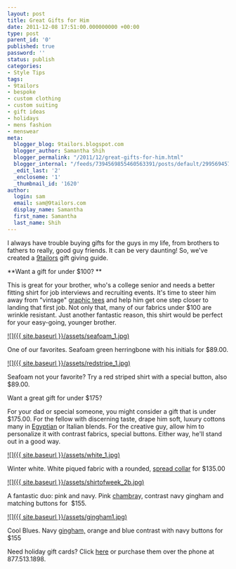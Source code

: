 ```yaml
---
layout: post
title: Great Gifts for Him
date: 2011-12-08 17:51:00.000000000 +00:00
type: post
parent_id: '0'
published: true
password: ''
status: publish
categories:
- Style Tips
tags:
- 9tailors
- bespoke
- custom clothing
- custom suiting
- gift ideas
- holidays
- mens fashion
- menswear
meta:
  blogger_blog: 9tailors.blogspot.com
  blogger_author: Samantha Shih
  blogger_permalink: "/2011/12/great-gifts-for-him.html"
  blogger_internal: "/feeds/7394569855460563391/posts/default/2995694570693112015"
  _edit_last: '2'
  _encloseme: '1'
  _thumbnail_id: '1620'
author:
  login: sam
  email: sam@9tailors.com
  display_name: Samantha
  first_name: Samantha
  last_name: Shih
---
```

I always have trouble buying gifts for the guys in my life, from brothers to fathers to really, good guy friends. It can be very daunting! So, we've created a [9tailors](http://9tailors.com/) gift giving guide.

**Want a gift for under $100? **

This is great for your brother, who's a college senior and needs a better fitting shirt for job interviews and recruiting events. It's time to steer him away from "vintage" [graphic tees](http://www.buyabercrombiefitch.org/bmz_cache/7/2011-new-abercrombie-and-fitch-men-graphic-tees-595.image.130x130.jpg) and help him get one step closer to landing that first job. Not only that, many of our fabrics under $100 are wrinkle resistant. Just another fantastic reason, this shirt would be perfect for your easy-going, younger brother.

[![]({{ site.baseurl }}/assets/seafoam_1.jpg)](http://4.bp.blogspot.com/-mifkm8XiIOw/Tt_h7ZTM7oI/AAAAAAAAKeU/TMDOAAJZNSQ/s1600/seafoam_1.jpg)

One of our favorites. Seafoam green herringbone with his initials for $89.00.

[![]({{ site.baseurl }}/assets/redstripe_1.jpg)](http://1.bp.blogspot.com/-fHPSYcTjXOE/Tt_h-GOAvPI/AAAAAAAAKec/AuitHpL9D78/s1600/redstripe_1.jpg)

Seafoam not your favorite? Try a red striped shirt with a special button, also $89.00.

Want a great gift for under $175?

For your dad or special someone, you might consider a gift that is under $175.00. For the fellow with discerning taste, drape him soft, luxury cottons many in [Egyptian](http://www.ehow.com/facts_5760791_definition-egyptian-cotton.html) or Italian blends. For the creative guy, allow him to personalize it with contrast fabrics, special buttons. Either way, he'll stand out in a good way.

[![]({{ site.baseurl }}/assets/white_1.jpg)](http://1.bp.blogspot.com/-ML041-QL108/TuD2Fz44KkI/AAAAAAAAKe4/IN9kQzA0cpo/s1600/white_1.jpg)

Winter white. White piqued fabric with a rounded, [spread collar](http://knol.google.com/k/wearing-a-spread-collar#) for $135.00

[![]({{ site.baseurl }}/assets/shirtofweek_2b.jpg)](http://1.bp.blogspot.com/-pi5-htu_dmw/TuDxo_ggwiI/AAAAAAAAKek/LSAh0obWuwk/s1600/shirtofweek_2b.jpg)

A fantastic duo: pink and navy. Pink [chambra](http://en.wikipedia.org/wiki/Cambric)y, contrast navy gingham and matching buttons for  $155.

[![]({{ site.baseurl }}/assets/gingham1.jpg)](http://3.bp.blogspot.com/-sCCj-Q-3fGA/TuD1OTryslI/AAAAAAAAKew/9d7KD0AJGuI/s1600/gingham1.jpg)

Cool Blues. Navy [gingham,](http://en.wikipedia.org/wiki/Gingham) orange and blue contrast with navy buttons for $155

Need holiday gift cards? Click [here](http://www.9tailors.com/gifts) or purchase them over the phone at 877.513.1898.